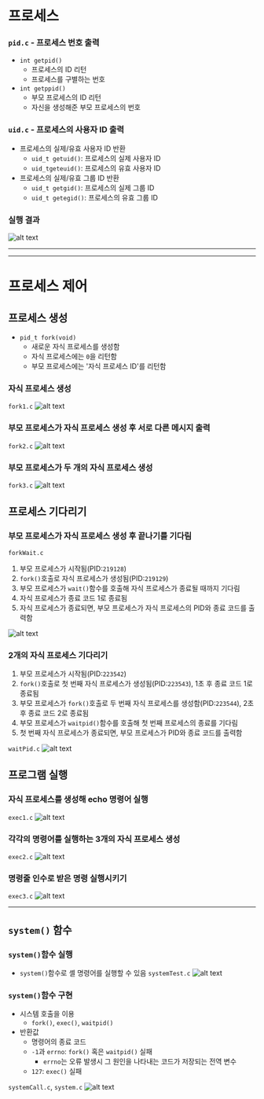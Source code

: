 # 프로세스
### `pid.c` - 프로세스 번호 출력
- `int getpid()`
	- 프로세스의 ID 리턴
	- 프로세스를 구별하는 번호
- `int getppid()`
	- 부모 프로세스의 ID 리턴
	- 자신을 생성해준 부모 프로세스의 번호

### `uid.c` - 프로세스의 사용자 ID 출력
- 프로세스의 실제/유효 사용자 ID 반환
	- `uid_t getuid()`: 프로세스의 실제 사용자 ID
	- `uid_tgeteuid()`: 프로세스의 유효 사용자 ID
- 프로세스의 실제/유효 그룹 ID 반환
	- `uid_t getgid()`: 프로세스의 실제 그룹 ID
	- `uid_t getegid()`: 프로세스의 유효 그룹 ID

### 실행 결과
![alt text](./md/image.png)

---
---
# 프로세스 제어

## 프로세스 생성
- `pid_t fork(void)`
	- 새로운 자식 프로세스를 생성함
	- 자식 프로세스에는 `0`을 리턴함
	- 부모 프로세스에는 '자식 프로세스 ID'를 리턴함
### 자식 프로세스 생성
`fork1.c`
![alt text](./md/image-1.png)

### 부모 프로세스가 자식 프로세스 생성 후 서로 다른 메시지 출력
`fork2.c`
![alt text](./md/image-2.png)

### 부모 프로세스가 두 개의 자식 프로세스 생성
`fork3.c`
![alt text](./md/image-3.png)

## 프로세스 기다리기

### 부모 프로세스가 자식 프로세스 생성 후 끝나기를 기다림
`forkWait.c`

1. 부모 프로세스가 시작됨(PID:`219128`)
2. `fork()`호출로 자식 프로세스가 생성됨(PID:`219129`)
4. 부모 프로세스가 `wait()`함수를 호출해 자식 프로세스가 종료될 때까지 기다림
3. 자식 프로세스가 종료 코드 1로 종료됨
5. 자식 프로세스가 종료되면, 부모 프로세스가 자식 프로세스의 PID와 종료 코드를 출력함

![alt text](./md/image-4.png)

### 2개의 자식 프로세스 기다리기
1. 부모 프로세스가 시작됨(PID:`223542`)
2. `fork()`호출로 첫 번째 자식 프로세스가 생성됨(PID:`223543`), 1초 후 종료 코드 1로 종료됨
3. 부모 프로세스가 `fork()`호출로 두 번째 자식 프로세스를 생성함(PID:`223544`), 2초 후 종료 코드 2로 종료됨
4. 부모 프로세스가 `waitpid()`함수를 호출해 첫 번째 프로세스의 종료를 기다림
5. 첫 번째 자식 프로세스가 종료되면, 부모 프로세스가 PID와 종료 코드를 출력함

`waitPid.c`
![alt text](./md/image-5.png)

## 프로그램 실행

### 자식 프로세스를 생성해 echo 명령어 실행
`exec1.c`
![alt text](./md/image-6.png)

### 각각의 명령어를 실행하는 3개의 자식 프로세스 생성
`exec2.c`
![alt text](./md/image-7.png)

### 명령줄 인수로 받은 명령 실행시키기
`exec3.c`
![alt text](./md/image-8.png)


---
## `system()` 함수

### `system()`함수 실행
- `system()`함수로 셸 명령어를 실행할 수 있음
`systemTest.c`
![alt text](./md/image-9.png)

### `system()`함수 구현
- 시스템 호출을 이용
	- `fork()`, `exec()`, `waitpid()`
- 반환값
	- 명령어의 종료 코드
	- `-1`과 `errno`: `fork()` 혹은 `waitpid()` 실패
		- `errno`는 오류 발생시 그 원인을 나타내는 코드가 저장되는 전역 변수
	- `127`: `exec()` 실패

`systemCall.c`, `system.c`
![alt text](./md/image-10.png)